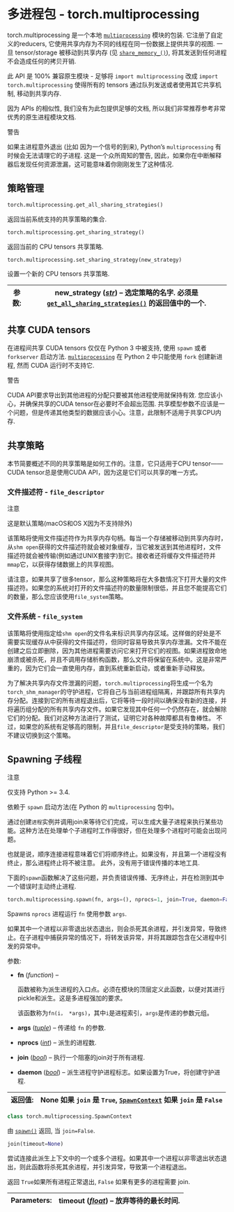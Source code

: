 

# 多进程包 - torch.multiprocessing

torch.multiprocessing 是一个本地 [`multiprocessing`](https://docs.python.org/3/library/multiprocessing.html#module-multiprocessing "(in Python v3.7)") 模块的包装. 它注册了自定义的reducers, 它使用共享内存为不同的线程在同一份数据上提供共享的视图. 一旦 tensor/storage 被移动到共享内存 (见 [`share_memory_()`](tensors.html#torch.Tensor.share_memory_ "torch.Tensor.share_memory_")), 将其发送到任何进程不会造成任何的拷贝开销.

此 API 是 100% 兼容原生模块 - 足够将 `import multiprocessing` 改成 `import torch.multiprocessing` 使得所有的 tensors 通过队列发送或者使用其它共享机制, 移动到共享内存.

因为 APIs 的相似性, 我们没有为此包提供足够的文档, 所以我们非常推荐参考非常优秀的原生进程模块文档.

警告

如果主进程意外退出 (比如 因为一个信号的到来), Python’s `multiprocessing` 有时候会无法请理它的子进程. 这是一个众所周知的警告, 因此，如果你在中断解释器后发现任何资源泄漏，这可能意味着你刚刚发生了这种情况.

## 策略管理

```py
torch.multiprocessing.get_all_sharing_strategies()
```

返回当前系统支持的共享策略的集合.

```py
torch.multiprocessing.get_sharing_strategy()
```

返回当前的 CPU tensors 共享策略.

```py
torch.multiprocessing.set_sharing_strategy(new_strategy)
```

设置一个新的 CPU tensors 共享策略.

| 参数: | **new_strategy** ([_str_](https://docs.python.org/3/library/stdtypes.html#str "(in Python v3.7)")) – 选定策略的名字. 必须是 [`get_all_sharing_strategies()`](#torch.multiprocessing.get_all_sharing_strategies "torch.multiprocessing.get_all_sharing_strategies") 的返回值中的一个. |
| --- | --- |

## 共享 CUDA tensors

在进程间共享 CUDA tensors 仅仅在 Python 3 中被支持, 使用 `spawn` 或者 `forkserver` 启动方法. [`multiprocessing`](https://docs.python.org/3/library/multiprocessing.html#module-multiprocessing "(in Python v3.7)") 在 Python 2 中只能使用 `fork` 创建新进程, 然而 CUDA 运行时不支持它.

警告

CUDA API要求导出到其他进程的分配只要被其他进程使用就保持有效. 您应该小心，并确保共享的CUDA tensor在必要时不会超出范围. 共享模型参数不应该是一个问题，但是传递其他类型的数据应该小心。注意，此限制不适用于共享CPU内存.

## 共享策略

本节简要概述不同的共享策略是如何工作的。注意，它只适用于CPU tensor——CUDA tensor总是使用CUDA API，因为这是它们可以共享的唯一方式。

### 文件描述符 - `file_descriptor`

注意

这是默认策略(macOS和OS X因为不支持除外)

该策略将使用文件描述符作为共享内存句柄。每当一个存储被移动到共享内存时，从`shm open`获得的文件描述符就会被对象缓存，当它被发送到其他进程时，文件描述符就会被传输(例如通过UNIX套接字)到它。接收者还将缓存文件描述符并`mmap`它，以获得存储数据上的共享视图。

请注意，如果共享了很多tensor，那么这种策略将在大多数情况下打开大量的文件描述符。如果您的系统对打开的文件描述符的数量限制很低，并且您不能提高它们的数量，那么您应该使用`file_system`策略。

### 文件系统 - `file_system`

该策略将使用指定给`shm open`的文件名来标识共享内存区域。这样做的好处是不需要实现缓存从中获得的文件描述符，但同时容易导致共享内存泄漏。文件不能在创建之后立即删除，因为其他进程需要访问它来打开它们的视图。如果进程致命地崩溃或被杀死，并且不调用存储析构函数，那么文件将保留在系统中。这是非常严重的，因为它们会一直使用内存，直到系统重新启动，或者重新手动释放。

为了解决共享内存文件泄漏的问题，`torch.multiprocessing`将生成一个名为`torch_shm_manager`的守护进程，它将自己与当前进程组隔离，并跟踪所有共享内存分配。连接到它的所有进程退出后，它将等待一段时间以确保没有新的连接，并将遍历组分配的所有共享内存文件。如果它发现其中任何一个仍然存在，就会解除它们的分配。我们对这种方法进行了测试，证明它对各种故障都具有鲁棒性。 不过，如果您的系统有足够高的限制，并且`file_descriptor`是受支持的策略，我们不建议切换到这个策略。

## Spawning 子线程

注意

仅支持 Python &gt;= 3.4.

依赖于 `spawn` 启动方法(在 Python 的 `multiprocessing` 包中)。

通过创建`进程`实例并调用join来等待它们完成，可以生成大量子进程来执行某些功能。这种方法在处理单个子进程时工作得很好，但在处理多个进程时可能会出现问题。

也就是说，顺序连接进程意味着它们将顺序终止。如果没有，并且第一个进程没有终止，那么进程终止将不被注意。 此外，没有用于错误传播的本地工具.

下面的`spawn`函数解决了这些问题，并负责错误传播、无序终止，并在检测到其中一个错误时主动终止进程.

```py
torch.multiprocessing.spawn(fn, args=(), nprocs=1, join=True, daemon=False)
```

Spawns `nprocs` 进程运行 `fn` 使用参数 `args`.

如果其中一个进程以非零退出状态退出，则会杀死其余进程，并引发异常，导致终止。在子进程中捕获异常的情况下，将转发该异常，并将其跟踪包含在父进程中引发的异常中。

参数: 

*   **fn** (_function_) –

    函数被称为派生进程的入口点。必须在模块的顶层定义此函数，以便对其进行pickle和派生。这是多进程强加的要求。

    该函数称为`fn(i， *args)`，其中`i`是进程索引，`args`是传递的参数元组。

*   **args** ([_tuple_](https://docs.python.org/3/library/stdtypes.html#tuple "(in Python v3.7)")) – 传递给 `fn` 的参数.
*   **nprocs** ([_int_](https://docs.python.org/3/library/functions.html#int "(in Python v3.7)")) – 派生的进程数.
*   **join** ([_bool_](https://docs.python.org/3/library/functions.html#bool "(in Python v3.7)")) – 执行一个阻塞的join对于所有进程.
*   **daemon** ([_bool_](https://docs.python.org/3/library/functions.html#bool "(in Python v3.7)")) – 派生进程守护进程标志。如果设置为True，将创建守护进程.


| 返回值: | None 如果 `join` 是 `True`, [`SpawnContext`](#torch.multiprocessing.SpawnContext "torch.multiprocessing.SpawnContext") 如果 `join` 是 `False` |
| --- | --- |

```py
class torch.multiprocessing.SpawnContext
```

由 [`spawn()`](#torch.multiprocessing.spawn "torch.multiprocessing.spawn") 返回, 当 `join=False`.

```py
join(timeout=None)
```

尝试连接此派生上下文中的一个或多个进程。如果其中一个进程以非零退出状态退出，则此函数将杀死其余进程，并引发异常，导致第一个进程退出。

返回 `True`如果所有进程正常退出, `False` 如果有更多的进程需要 join.

| Parameters: | **timeout** ([_float_](https://docs.python.org/3/library/functions.html#float "(in Python v3.7)")) – 放弃等待的最长时间. |
| --- | --- |

